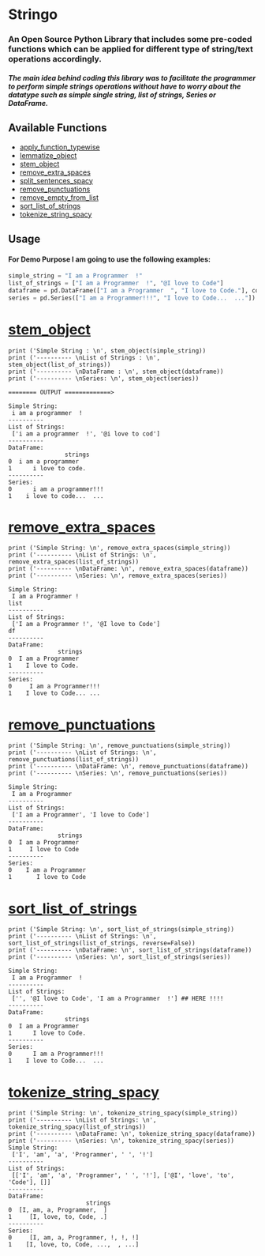 # Stringo

### An Open Source Python Library that includes some pre-coded functions which can be applied for different type of string/text operations accordingly.

##### The main idea behind coding this library was to facilitate the programmer to perform simple strings operations without have to worry about the datatype such as simple single string, list of strings, Series or DataFrame. 


## Available Functions

* [apply_function_typewise](#apply_function_typewise)
* [lemmatize_object](#lemmatize_object)
* [stem_object](#stem_object)
* [remove_extra_spaces](#remove_extra_spaces)
* [split_sentences_spacy](#split_sentences_spacy)
* [remove_punctuations](#remove_punctuations)
* [remove_empty_from_list](#remove_empty_from_list)
* [sort_list_of_strings](#sort_list_of_strings)
* [tokenize_string_spacy](#tokenize_string_spacy)

## Usage

#### For Demo Purpose I am going to use the following examples:

```python
simple_string = "I am a Programmer  !"
list_of_strings = ["I am a Programmer  !", "@I love to Code"]
dataframe = pd.DataFrame(["I am a Programmer  ", "I love to Code."], columns=['strings'])
series = pd.Series(["I am a Programmer!!!", "I love to Code...  ..."])
```

# <a href='stem_object'>stem_object</a>

```
print ('Simple String : \n', stem_object(simple_string))
print ('---------- \nList of Strings : \n', stem_object(list_of_strings))
print ('---------- \nDataFrame : \n', stem_object(dataframe))
print ('---------- \nSeries: \n', stem_object(series))

======== OUTPUT =============>

Simple String: 
 i am a programmer  !
---------- 
List of Strings: 
 ['i am a programmer  !', '@i love to cod']
---------- 
DataFrame: 
                strings
0  i am a programmer  
1      i love to code.
---------- 
Series: 
0      i am a programmer!!!
1    i love to code...  ...

```

# <a href="remove_extra_spaces">remove_extra_spaces</a>

```
print ('Simple String: \n', remove_extra_spaces(simple_string))
print ('---------- \nList of Strings: \n', remove_extra_spaces(list_of_strings))
print ('---------- \nDataFrame: \n', remove_extra_spaces(dataframe))
print ('---------- \nSeries: \n', remove_extra_spaces(series))

Simple String: 
 I am a Programmer !
list
---------- 
List of Strings: 
 ['I am a Programmer !', '@I love to Code']
df
---------- 
DataFrame: 
              strings
0  I am a Programmer
1    I love to Code.
---------- 
Series: 
0     I am a Programmer!!!
1    I love to Code... ...

```


# <a href="remove_punctuations">remove_punctuations</a>
```
print ('Simple String: \n', remove_punctuations(simple_string))
print ('---------- \nList of Strings: \n', remove_punctuations(list_of_strings))
print ('---------- \nDataFrame: \n', remove_punctuations(dataframe))
print ('---------- \nSeries: \n', remove_punctuations(series))

Simple String: 
 I am a Programmer
---------- 
List of Strings: 
 ['I am a Programmer', 'I love to Code']
---------- 
DataFrame: 
              strings
0  I am a Programmer
1     I love to Code
---------- 
Series: 
0    I am a Programmer
1       I love to Code
```

# <a href="sort_list_of_strings">sort_list_of_strings</a>

```
print ('Simple String: \n', sort_list_of_strings(simple_string))
print ('---------- \nList of Strings: \n', sort_list_of_strings(list_of_strings, reverse=False))
print ('---------- \nDataFrame: \n', sort_list_of_strings(dataframe))
print ('---------- \nSeries: \n', sort_list_of_strings(series))

Simple String: 
 I am a Programmer  !
---------- 
List of Strings: 
 ['', '@I love to Code', 'I am a Programmer  !'] ## HERE !!!!
---------- 
DataFrame: 
                strings
0  I am a Programmer  
1      I love to Code.
---------- 
Series: 
0      I am a Programmer!!!
1    I love to Code...  ...
```

# <a href="tokenize_string_spacy">tokenize_string_spacy</a>
```
print ('Simple String: \n', tokenize_string_spacy(simple_string))
print ('---------- \nList of Strings: \n', tokenize_string_spacy(list_of_strings))
print ('---------- \nDataFrame: \n', tokenize_string_spacy(dataframe))
print ('---------- \nSeries: \n', tokenize_string_spacy(series))
Simple String: 
 ['I', 'am', 'a', 'Programmer', ' ', '!']
---------- 
List of Strings: 
 [['I', 'am', 'a', 'Programmer', ' ', '!'], ['@I', 'love', 'to', 'Code'], []]
---------- 
DataFrame: 
                      strings
0  [I, am, a, Programmer,  ]
1     [I, love, to, Code, .]
---------- 
Series: 
0     [I, am, a, Programmer, !, !, !]
1    [I, love, to, Code, ...,  , ...]
```

